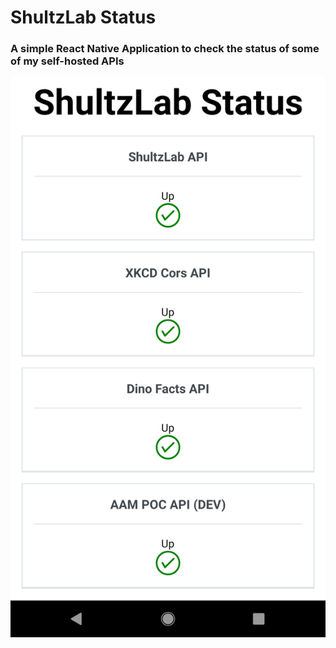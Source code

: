 # ShultzLab Status

### A simple React Native Application to check the status of some of my self-hosted APIs

![app](https://raw.githubusercontent.com/shultztom/shultzlab-status-react-native/master/GitHubImages/app.png)
